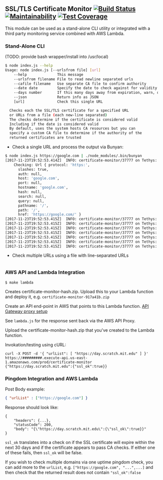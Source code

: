 
## SSL/TLS Certificate Monitor [![Build Status](https://travis-ci.org/colbygk/certificate-monitor.svg?branch=master)](https://travis-ci.org/colbygk/certificate-monitor) [![Maintainability](https://api.codeclimate.com/v1/badges/42125197add664d63c42/maintainability)](https://codeclimate.com/github/colbygk/certificate-monitor/maintainability) [![Test Coverage](https://api.codeclimate.com/v1/badges/42125197add664d63c42/test_coverage)](https://codeclimate.com/github/colbygk/certificate-monitor/test_coverage)

This module can be used as a stand-alone CLI utility or integrated with a third party monitoring service combined with AWS Lambda.

### Stand-Alone CLI

(TODO: provide bash wrapper/install into /usr/local)

```bash
$ node index.js --help
Usage: node index.js [--urlsfrom file] [url]
	--help              This message
	--urlsfrom filename File to read newline separated urls
	--cafile filename   Use separate CA file to confirm authority
	--date date         Specify the date to check against for validity
	--days number       If this many days away from expiration, warn, default 30
	--json              Return info as JSON
	[url]               Check this single URL

  Checks each the SSL/TLS certificate for a specified URL
  or URLs from a file (each new-line separated)
  The checks determine if the certificate is considered valid
  Including if the date is considered valid
  By default, uses the system hosts CA resources but you can
  specify a custom CA file to determine if the authority of the
  returned certificates are trusted
```

* Check a single URL and process the output via Bunyan:

```bash
$ node index.js https://google.com | ./node_modules/.bin/bunyan
[2017-11-23T19:52:53.414Z]  INFO: certificate-monitor/37777 on Tethys:
    Checking: Url { protocol: 'https:',
      slashes: true,
      auth: null,
      host: 'google.com',
      port: null,
      hostname: 'google.com',
      hash: null,
      search: null,
      query: null,
      pathname: '/',
      path: '/',
      href: 'https://google.com/' }
[2017-11-23T19:52:53.415Z]  INFO: certificate-monitor/37777 on Tethys: subject CN: *.google.com
[2017-11-23T19:52:53.415Z]  INFO: certificate-monitor/37777 on Tethys: subject alt: DNS:*.google.com, DNS:*.android.com, DNS:*.appengine.google.com, DNS:*.cloud.google.com, DNS:*.db833953.google.cn, DNS:*.g.co, DNS:*.gcp.gvt2.com, DNS:*.google-analytics.com, DNS:*.google.ca, DNS:*.google.cl, DNS:*.google.co.in, DNS:*.google.co.jp, DNS:*.google.co.uk, DNS:*.google.com.ar, DNS:*.google.com.au, DNS:*.google.com.br, DNS:*.google.com.co, DNS:*.google.com.mx, DNS:*.google.com.tr, DNS:*.google.com.vn, DNS:*.google.de, DNS:*.google.es, DNS:*.google.fr, DNS:*.google.hu, DNS:*.google.it, DNS:*.google.nl, DNS:*.google.pl, DNS:*.google.pt, DNS:*.googleadapis.com, DNS:*.googleapis.cn, DNS:*.googlecommerce.com, DNS:*.googlevideo.com, DNS:*.gstatic.cn, DNS:*.gstatic.com, DNS:*.gvt1.com, DNS:*.gvt2.com, DNS:*.metric.gstatic.com, DNS:*.urchin.com, DNS:*.url.google.com, DNS:*.youtube-nocookie.com, DNS:*.youtube.com, DNS:*.youtubeeducation.com, DNS:*.yt.be, DNS:*.ytimg.com, DNS:android.clients.google.com, DNS:android.com, DNS:developer.android.google.cn, DNS:developers.android.google.cn, DNS:g.co, DNS:goo.gl, DNS:google-analytics.com, DNS:google.com, DNS:googlecommerce.com, DNS:source.android.google.cn, DNS:urchin.com, DNS:www.goo.gl, DNS:youtu.be, DNS:youtube.com, DNS:youtubeeducation.com, DNS:yt.be
[2017-11-23T19:52:53.415Z]  INFO: certificate-monitor/37777 on Tethys: authorized: true
[2017-11-23T19:52:53.415Z]  INFO: certificate-monitor/37777 on Tethys: valid_from: 2017-11-01T13:42:45.000Z
[2017-11-23T19:52:53.415Z]  INFO: certificate-monitor/37777 on Tethys: valid_to: 2018-01-24T13:30:00.000Z
[2017-11-23T19:52:53.415Z]  INFO: certificate-monitor/37777 on Tethys: date_warning: false
[2017-11-23T19:52:53.415Z]  INFO: certificate-monitor/37777 on Tethys: date_checked_against: 2017-11-23T19:52:53.308Z
```

* Check multiple URLs using a file with line-separated URLs

```bash 
```

### AWS API and Lambda Integration

```
$ make lambda
```

Creates certificate-monitor-hash.zip. Upload this to your Lambda function and deploy it, e.g. `certificate-monitor-917a41b.zip`

Create an API end-point in AWS that points to this Lambda function. [API Gateway proxy setup](https://docs.aws.amazon.com/apigateway/latest/developerguide/api-gateway-integration-settings-integration-response.html)

See `lambda.js` for the response sent back via the AWS API Proxy.

Upload the certificate-monitor-hash.zip that you've created to the Lambda function.

Invokation/testing using cURL:

```
curl -X POST -d '{ "urlList": [ "https://day.scratch.mit.edu" ] }' https://#########.execute-api.us-east-1.amazonaws.com/prod/certificate-monitor
{"https://day.scratch.mit.edu":{"ssl_ok":true}}
```

### Pingdom Integration and AWS Lambda

Post Body example:

```json
{ "urlList" : ["https://google.com"] }
```

Response should look like:

```
{
    "headers": {...},
    "statusCode": 200,
    "body": "{\"https://day.scratch.mit.edu\":{\"ssl_ok\":true}}"
}
```

`ssl_ok` translates into a check on if the SSL certificate will expire within the next 30 days and if the certificate appears to pass CA checks. If either one of these fails, then `ssl_ok` will be false.

If you wish to check multiple domains via one uptime pingdom check, you can add more to the `urlList`, e.g. `["https://google.com", "...",...]` and then check that the returned result does not contain `"ssl_ok":false`


